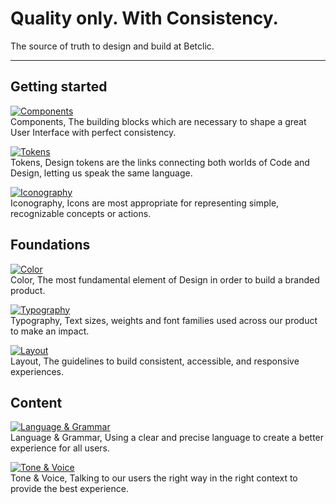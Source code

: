 
# Quality only. With Consistency.

The source of truth to design and build at Betclic.

---

## Getting started

  
[![Components](https://studio-assets.supernova.io/design-systems/27883/231601f8-7cf6-4160-aeb2-7638d612f5af.png)](#)  
Components, The building blocks which are necessary to shape a great User Interface with perfect consistency.  
  
[![Tokens](https://studio-assets.supernova.io/design-systems/27883/dedc518a-7322-46a2-8ff0-c6930c3718a5.png)](#)  
Tokens, Design tokens are the links connecting both worlds of Code and Design, letting us speak the same language.  
  
[![Iconography](https://studio-assets.supernova.io/design-systems/27883/364eff52-635b-43fe-897c-da1ba4dbf8f5.png)](#)  
Iconography, Icons are most appropriate for representing simple, recognizable concepts or actions.  
  


## Foundations

  
[![Color](https://studio-assets.supernova.io/design-systems/27883/67dbf38e-a109-4fe0-b804-e7d12b8ebd3b.png)](#)  
Color, The most fundamental element of Design in order to build a branded product.  
  
[![Typography](https://studio-assets.supernova.io/design-systems/27883/116185ea-20c2-49e1-9f64-ca758e4ba919.png)](#)  
Typography, Text sizes, weights and font families used across our product to make an impact.  
  
[![Layout](https://studio-assets.supernova.io/design-systems/27883/5bdbf252-55de-4c87-863c-8ed1b342207a.png)](#)  
Layout, The guidelines to build consistent, accessible, and responsive experiences.   
  


## Content

  
[![Language & Grammar](https://studio-assets.supernova.io/design-systems/27883/c13eea74-a94d-47ef-af29-3ab90c808425.png)](./foundations/content/language-and-grammar-12JO8bAy)  
Language & Grammar, Using a clear and precise language to create a better experience for all users.  
  
[![Tone & Voice](https://studio-assets.supernova.io/design-systems/27883/75c55eeb-41e5-4d00-99ad-5a9920c933ef.png)](./foundations/content/tone-and-voice-RsNNa2Gf)  
Tone & Voice, Talking to our users the right way in the right context to provide the best experience.   
  
